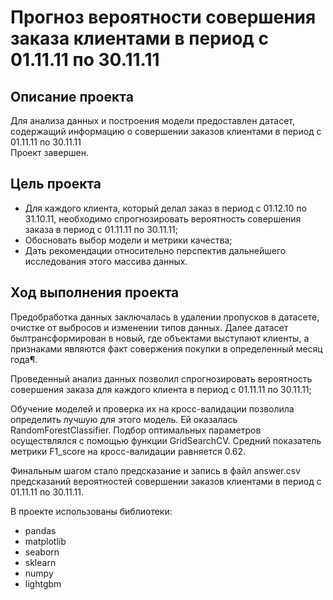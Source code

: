 # Прогноз вероятности совершения заказа клиентами в период с 01.11.11 по 30.11.11

## Описание проекта

Для анализа данных и построения модели предоставлен датасет, cодержащий информацию о совершении заказов клиентами в период с 01.11.11 по 30.11.11
<br>Проект завершен.

## Цель проекта
- Для каждого клиента, который делал заказ в период с 01.12.10 по 31.10.11, необходимо спрогнозировать вероятность совершения заказа в период с 01.11.11 по 30.11.11;
- Обосновать выбор модели и метрики качества;
- Дать рекомендации относительно перспектив дальнейшего исследования этого массива данных.

## Ход выполнения проекта
Предобработка данных заключалась в удалении пропусков в датасете, очистке от выбросов и изменении типов данных. Далее датасет былтрансформирован в новый, где объектами выступают клиенты, а признаками являются факт совержения покупки в определенный месяц года¶.

Проведенный анализ данных  позволил спрогнозировать вероятность совершения заказа для каждого клиента в период с 01.11.11 по 30.11.11;

Обучение моделей и проверка их на кросс-валидации позволила определить лучшую для этого модель. Ей оказалась RandomForestClassifier. Подбор оптимальных параметров осуществлялся с помощью функции GridSearchCV. Средний показатель метрики F1_score на кросс-валидации равняется 0.62.

Финальным шагом стало предсказание и запись в файл answer.csv предсказаний вероятностей  совершении заказов клиентами в период с 01.11.11 по 30.11.11. 


В проекте использованы библиотеки:
- pandas
- matplotlib
- seaborn
- sklearn
- numpy
- lightgbm

